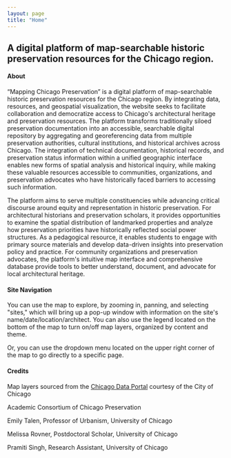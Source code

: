 ```yaml
---
layout: page
title: "Home"
---
```

A digital platform of map-searchable historic preservation resources for the Chicago region.
---

#### About
>
“Mapping Chicago Preservation” is a digital platform of map-searchable historic preservation resources for the Chicago region. By integrating data, resources, and geospatial visualization, the website seeks to facilitate collaboration and democratize access to Chicago's architectural heritage and preservation resources. The platform transforms traditionally siloed preservation documentation into an accessible, searchable digital repository by aggregating and georeferencing data from multiple preservation authorities, cultural institutions, and historical archives across Chicago. The integration of technical documentation, historical records, and preservation status information within a unified geographic interface enables new forms of spatial analysis and historical inquiry, while making these valuable resources accessible to communities, organizations, and preservation advocates who have historically faced barriers to accessing such information.
>
The platform aims to serve multiple constituencies while advancing critical discourse around equity and representation in historic preservation. For architectural historians and preservation scholars, it provides opportunities to examine the spatial distribution of landmarked properties and analyze how preservation priorities have historically reflected social power structures. As a pedagogical resource, it enables students to engage with primary source materials and develop data-driven insights into preservation policy and practice. For community organizations and preservation advocates, the platform's intuitive map interface and comprehensive database provide tools to better understand, document, and advocate for local architectural heritage. 

#### Site Navigation
>
You can use the map to explore, by zooming in, panning, and selecting "sites," which will bring up a pop-up window with information on the site's name/date/location/architect. You can also use the legend located on the bottom of the map to turn on/off map layers, organized by content and theme.
>
Or, you can use the dropdown menu located on the upper right corner of the map to go directly to a specific page.

#### Credits

>
Map layers sourced from the <a href="https://data.cityofchicago.org/Historic-Preservation/Mural-Registry/we8h-apcf/about_data" target="_blank">Chicago Data Portal</a> courtesy of the City of Chicago
>
Academic Consortium of Chicago Preservation
>
Emily Talen, Professor of Urbanism, University of Chicago
>
Melissa Rovner, Postdoctoral Scholar, University of Chicago
>
Pramiti Singh, Research Assistant, University of Chicago

